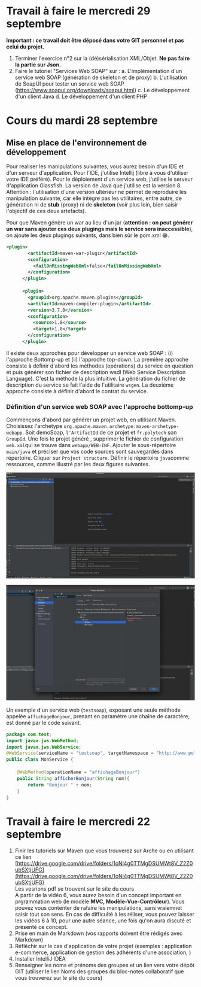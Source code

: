 
# Travail à faire le mercredi 29 septembre
**Important : ce travail doit être déposé dans votre GIT personnel et pas celui du projet.**
1. Terminer l'exercice n°2 sur la (dé)sérialisation XML/Objet. **Ne pas faire la partie sur Json.**
2. Faire le tutoriel "Services Web SOAP" sur : 
a. L'implémentation d'un service web SOAP (génération de skeleton et de proxy)
b. L'utilisation de SoapUI pour tester un service web SOAP (https://www.soapui.org/downloads/soapui.html)
c. Le développement d'un client Java
d. Le développement d'un client PHP 


# Cours du mardi 28 septembre 


## Mise en place de l'environnement de développement

Pour réaliser les manipulations suivantes, vous aurez besoin d'un IDE et d'un serveur d'application. Pour l'IDE, j'utilise Intellij (libre à vous d'utiliser votre IDE préféré). Pour le déploiement d'un service web, j'utilise le serveur d'application Glassfish.  La version de Java que j'utilise est la version 8. Attention : l'utilisation d'une version ultérieur ne permet de reproduire les manipulation suivante, car elle intègre pas les utilitaires, entre autre, de génération ni de **stub** (proxy) ni de **skeleton** (voir plus loin, bien saisir l'objectif de ces deux artefacts). 


Pour que Maven génère un war au lieu d'un jar (**attention : on peut générer un war sans ajouter ces deux plugings mais le service sera inaccessible**), on ajoute les deux plugings suivants, dans bien sûr le pom.xml 😁.  

```xml 
<plugin>
        <artifactId>maven-war-plugin</artifactId>
        <configuration>
          <failOnMissingWebXml>false</failOnMissingWebXml>
        </configuration>
      </plugin>

      <plugin>
        <groupId>org.apache.maven.plugins</groupId>
        <artifactId>maven-compiler-plugin</artifactId>
        <version>3.7.0</version>
        <configuration>
          <source>1.8</source>
          <target>1.8</target>
        </configuration>
      </plugin>
```


Il existe deux approches pour développer un service web SOAP : (i) l'approche Bottomp-up et (ii) l'approche top-down. La première approche consiste à définir d'abord les méthodes (opérations) du service en question et puis générer son fichier de description wsdl (Web Service Description Language). C'est la méthode la plus intuitive. La génération du fichier de description du service se fait l'aide de l'utilitaire ``wsgen``.  La deuxième approche consiste à définir d'abord  le contrat du service. 

###  Définition d'un service web SOAP avec l'approche bottomp-up

Commençons d'abord par générer un projet web, en utilisant Maven. Choisissez l'archetype ``org.apache.maven.archetype:maven-archetype-webapp``. Soit demoSoap, ``l'ArtifactId`` de ce projet et ``fr.polytech`` son  ``GroupId``.  Une fois le projet généré , supprimer le fichier de configuration ``web.xml``qui se trouve dans ``webapp/WEB-INF``. Ajouter le sous-répertoire ``main/java`` et préciser que vos code sources sont sauvegardés dans répertoire. Cliquer sur ``Project structure``. Définir le répertoire ``java``comme ressources, comme illustré par les deux figures suivantes. 



![figures/fig1.PNG](figures/fig1.PNG)

![figures/fig2.PNG](figures/fig2.PNG)




Un exemple d'un service web (``testsoap``), exposant une seule méthode appelée ``affichageBonjour``, prenant en paramètre une chaîne de caractère, est donné par le code suivant. 


```java    
package com.test;
import javax.jws.WebMethod;
import javax.jws.WebService;
@WebService(serviceName = "testsoap", targetNamespace = "http://www.polytech.fr")
public class MonService {

    @WebMethod(operationName = "affichageBonjour")
    public String afficherBonjour(String nom){
        return "Bonjour " + nom;
    }
}
```

# Travail à faire le mercredi 22 septembre 

1. Finir les tutoriels sur Maven que vous trouverez sur Arche ou en utilisant ce lien [https://drive.google.com/drive/folders/1oNl4g0TTMgDSUMWt8V_Z2Z0ubSXtjUFG](https://drive.google.com/drive/folders/1oNl4g0TTMgDSUMWt8V_Z2Z0ubSXtjUFG) <br>
Les vesrions pdf se trouvent sur le site du cours <br> A partir de la vidéo 6, vous aurez besoin d'un concept important en prgrammation web (le modèle **MVC, Modèle-Vue-Contrôleur**). Vous pouvez vous contenter de rafaire les manipulations, sans vraiemnet saisir tout son sens. En cas de difficulté à les réliser, vous pouvez laisser les vidéos 6 à 10, pour une autre séance, une fois qu'on aura discuté et présenté ce concept.  
2. Prise en main de Markdown (vos rapports doivent être rédigés avec Markdown)
3. Réfléchir sur le cas d'application de votre projet (exemples : application e-commerce, application de gestion des adhérents d'une association,  )
5. Installer IntelliJ IDEA
6. Renseigner les noms et prénoms des groupes et un lien vers votre dépôt GIT (utiliser le lien Noms des groupes du bloc-notes collaboratif que vous trouverez sur le site du cours)

